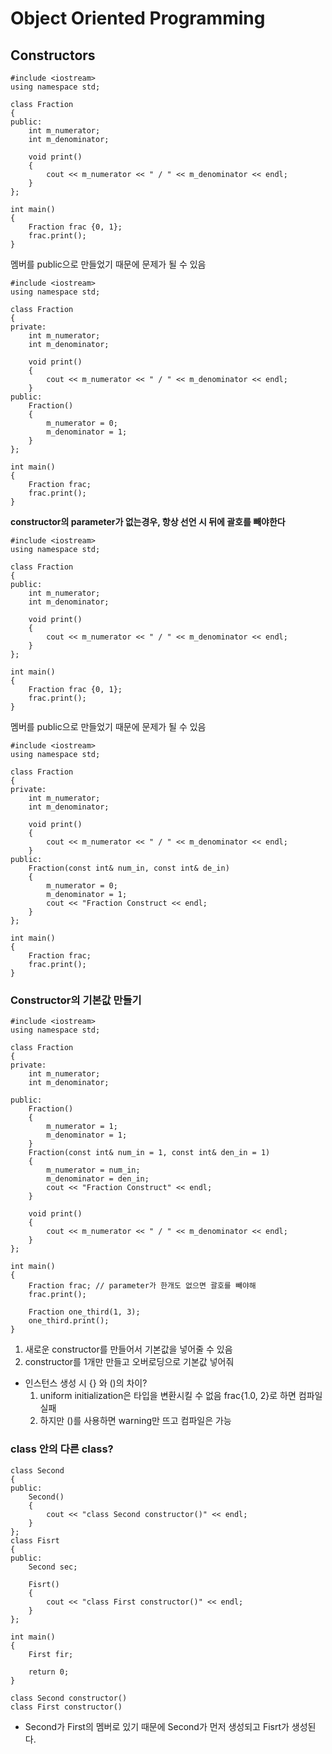 # Object Oriented Programming
## Constructors
```
#include <iostream>
using namespace std;

class Fraction
{
public:
    int m_numerator;
    int m_denominator;

    void print()
    {
        cout << m_numerator << " / " << m_denominator << endl;
    }
};

int main()
{
    Fraction frac {0, 1};
    frac.print();
}
```
멤버를 public으로 만들었기 때문에 문제가 될 수 있음  

```
#include <iostream>
using namespace std;

class Fraction
{
private:
    int m_numerator;
    int m_denominator;

    void print()
    {
        cout << m_numerator << " / " << m_denominator << endl;
    }
public:
    Fraction()
    {
        m_numerator = 0;
        m_denominator = 1;
    }
};

int main()
{
    Fraction frac;
    frac.print();
}
```
__constructor의 parameter가 없는경우, 항상 선언 시 뒤에 괄호를 빼야한다__

```
#include <iostream>
using namespace std;

class Fraction
{
public:
    int m_numerator;
    int m_denominator;

    void print()
    {
        cout << m_numerator << " / " << m_denominator << endl;
    }
};

int main()
{
    Fraction frac {0, 1};
    frac.print();
}
```
멤버를 public으로 만들었기 때문에 문제가 될 수 있음  

```
#include <iostream>
using namespace std;

class Fraction
{
private:
    int m_numerator;
    int m_denominator;

    void print()
    {
        cout << m_numerator << " / " << m_denominator << endl;
    }
public:
    Fraction(const int& num_in, const int& de_in)
    {
        m_numerator = 0;
        m_denominator = 1;
        cout << "Fraction Construct << endl;
    }
};

int main()
{
    Fraction frac;
    frac.print();
}
```

### Constructor의 기본값 만들기
```
#include <iostream>
using namespace std;

class Fraction
{
private:
    int m_numerator;
    int m_denominator;

public:
    Fraction()
    {
        m_numerator = 1;
        m_denominator = 1;
    }
    Fraction(const int& num_in = 1, const int& den_in = 1) 
    {
        m_numerator = num_in;
        m_denominator = den_in;
        cout << "Fraction Construct" << endl;
    }
    
    void print()
    {
        cout << m_numerator << " / " << m_denominator << endl;
    }
};

int main()
{
    Fraction frac; // parameter가 한개도 없으면 괄호를 빼야해
    frac.print();

    Fraction one_third(1, 3);
    one_third.print();
}
```

1. 새로운 constructor를 만들어서 기본값을 넣어줄 수 있음
2. constructor를 1개만 만들고 오버로딩으로 기본값 넣어줘

- 인스턴스 생성 시 {} 와 ()의 차이?
    1. uniform initialization은 타입을 변환시킬 수 없음
        frac{1.0, 2}로 하면 컴파일 실패
    2. 하지만 ()를 사용하면 warning만 뜨고 컴파일은 가능


### class 안의 다른 class?
```
class Second
{
public:
    Second()
    {
        cout << "class Second constructor()" << endl;
    }
};
class Fisrt
{
public:
    Second sec;

    Fisrt()
    {
        cout << "class First constructor()" << endl;
    }
};

int main()
{
    First fir;

    return 0;
}
```

```
class Second constructor()
class First constructor()
```
- Second가 First의 멤버로 있기 때문에 Second가 먼저 생성되고 Fisrt가 생성된다.